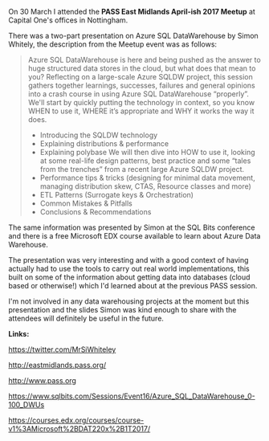 On 30 March I attended the **PASS East Midlands April-ish 2017 Meetup** at Capital One's offices in Nottingham.

There was a two-part presentation on Azure SQL DataWarehouse by Simon Whitely, the description from the Meetup event was as follows:

> Azure SQL DataWarehouse is here and being pushed as the answer to huge structured data stores in the cloud, but what does that mean to you? Reflecting on a large-scale Azure SQLDW project, this session gathers together learnings, successes, failures and general opinions into a crash course in using Azure SQL DataWarehouse “properly”.
> We'll start by quickly putting the technology in context, so you know WHEN to use it, WHERE it’s appropriate and WHY it works the way it does.
> - Introducing the SQLDW technology
> - Explaining distributions & performance
> - Explaining polybase
> We will then dive into HOW to use it, looking at some real-life design patterns, best practice and some “tales from the trenches” from a recent large Azure SQLDW project.
> - Performance tips & tricks (designing for minimal data movement, managing distribution skew, CTAS, Resource classes and more)
> - ETL Patterns (Surrogate keys & Orchestration)
> - Common Mistakes & Pitfalls
> - Conclusions & Recommendations

The same information was presented by Simon at the SQL Bits conference and there is a free Microsoft EDX course available to learn about Azure Data Warehouse.

The presentation was very interesting and with a good context of having actually had to use the tools to carry out real world implementations, this built on some of the information about getting data into databases (cloud based or otherwise!) which I'd learned about at the previous PASS session.

I'm not involved in any data warehousing projects at the moment but this presentation and the slides Simon was kind enough to share with the attendees will definitely be useful in the future.

**Links:**

<https://twitter.com/MrSiWhiteley>

<http://eastmidlands.pass.org/>

<http://www.pass.org>

<https://www.sqlbits.com/Sessions/Event16/Azure_SQL_DataWarehouse_0-100_DWUs>

<https://courses.edx.org/courses/course-v1%3AMicrosoft%2BDAT220x%2B1T2017/>
